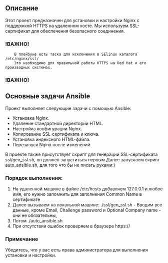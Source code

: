 ## Описание

Этот проект предназначен для установки и настройки Nginx с поддержкой HTTPS на удаленном хосте. Мы используем SSL-сертификат для обеспечения безопасного соединения.

### !ВАЖНО! 
        В плейбуке есть таска для исключения в SElinux каталога /etc/nginx/ssl/
        Это необходимо для правильной работы HTTPS на Red Hat и его производных системах.
### !ВАЖНО!

## Основные задачи Ansible

Проект выполняет следующие задачи с помощью Ansible:

- Установка Nginx.
- Удаление стандартной директории HTML.
- Настройка конфигурации Nginx.
- Копирование SSL-сертификата и ключа.
- Установка индексного HTML-файла.
- Перезапуск Nginx после изменений.


В проекте также присутствует скрипт для генерации SSL-сертификата ssl/gen_ssl.sh, он должен запуститься первым
Далее запускаем скрипт auto_ansible.sh, для того что бы не писать руками:)

### Порядок выполнения:
1) На удаленной машине в файле /etc/hosts добавляем 127.0.0.1 и любое имя, его нужно запомнить для заполнения Common Name в сертификате
2) Далее вызываем на локальной машине:
./ssl/gen_ssl.sh - Вводим все данные, кроме Email, Challenge password и Optional Company name - они не обязательны, 
3) Потом ./auto_ansible.sh
4) При отсутствии ошибок проверяем в браузере https://<IP>
### Примечание

Убедитесь, что у вас есть права администратора для выполнения установки и настройки.